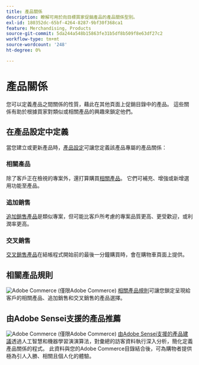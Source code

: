```yaml
---
title: 產品關係
description: 瞭解可用於向目標買家促銷產品的產品關係型別。
exl-id: 180352dc-65bf-4264-8287-9bf30f368ca1
feature: Merchandising, Products
source-git-commit: 5da244a548b15863fe31b5df8b509f8e63df27c2
workflow-type: tm+mt
source-wordcount: '248'
ht-degree: 0%

---
```


# 產品關係

您可以定義產品之間關係的性質，藉此在其他頁面上促銷目錄中的產品。 這些關係有助於根據買家對類似或相關產品的興趣來鎖定他們。

## 在產品設定中定義

當您建立或更新產品時，[產品設定](../catalog/product-create.md#product-settings)可讓您定義該產品專屬的產品關係：

### 相關產品

除了客戶正在檢視的專案外，還打算購買[相關產品](../catalog/related-products-up-sells-cross-sells.md#related-products)。 它們可補充、增強或新增選用功能至產品。

### 追加銷售

[追加銷售產品](../catalog/related-products-up-sells-cross-sells.md#up-sells)是類似專案，但可能比客戶所考慮的專案品質更高、更受歡迎，或利潤率更高。

### 交叉銷售

[交叉銷售產品](../catalog/related-products-up-sells-cross-sells.md#cross-sells)在結帳程式開始前的最後一分鐘購買時，會在購物車頁面上提供。

## 相關產品規則

![Adobe Commerce](../assets/adobe-logo.svg) (僅限Adobe Commerce) [相關產品規則](product-related-rules.md)可讓您鎖定呈現給客戶的相關產品、追加銷售和交叉銷售的產品選擇。

## 由Adobe Sensei支援的產品推薦

![Adobe Commerce](../assets/adobe-logo.svg) (僅限Adobe Commerce) [由Adobe Sensei支援的產品建議](https://experienceleague.adobe.com/docs/commerce/product-recommendations/overview.html?lang=zh-Hant)透過人工智慧和機器學習演演算法，對彙總的訪客資料執行深入分析，簡化定義產品關係的程式。 此資料與您的Adobe Commerce目錄結合後，可為購物者提供極為引人入勝、相關且個人化的體驗。
